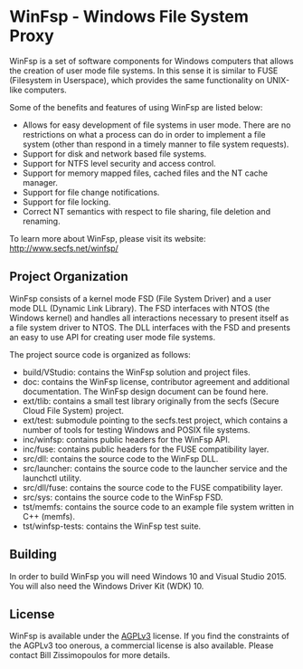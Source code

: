 # WinFsp - Windows File System Proxy

WinFsp is a set of software components for Windows computers that allows the creation of user mode file systems. In this sense it is similar to FUSE (Filesystem in Userspace), which provides the same functionality on UNIX-like computers.

Some of the benefits and features of using WinFsp are listed below:

* Allows for easy development of file systems in user mode. There are no restrictions on what a process can do in order to implement a file system (other than respond in a timely manner to file system requests).
* Support for disk and network based file systems.
* Support for NTFS level security and access control.
* Support for memory mapped files, cached files and the NT cache manager.
* Support for file change notifications.
* Support for file locking.
* Correct NT semantics with respect to file sharing, file deletion and renaming.

To learn more about WinFsp, please visit its website: http://www.secfs.net/winfsp/

## Project Organization

WinFsp consists of a kernel mode FSD (File System Driver) and a user mode DLL (Dynamic Link Library). The FSD interfaces with NTOS (the Windows kernel) and handles all interactions necessary to present itself as a file system driver to NTOS. The DLL interfaces with the FSD and presents an easy to use API for creating user mode file systems.

The project source code is organized as follows:

* build/VStudio: contains the WinFsp solution and project files.
* doc: contains the WinFsp license, contributor agreement and additional documentation. The WinFsp design document can be found here.
* ext/tlib: contains a small test library originally from the secfs (Secure Cloud File System) project.
* ext/test: submodule pointing to the secfs.test project, which contains a number of tools for testing Windows and POSIX file systems.
* inc/winfsp: contains public headers for the WinFsp API.
* inc/fuse: contains public headers for the FUSE compatibility layer.
* src/dll: contains the source code to the WinFsp DLL.
* src/launcher: contains the source code to the launcher service and the launchctl utility.
* src/dll/fuse: contains the source code to the FUSE compatibility layer.
* src/sys: contains the source code to the WinFsp FSD.
* tst/memfs: contains the source code to an example file system written in C++ (memfs).
* tst/winfsp-tests: contains the WinFsp test suite.

## Building

In order to build WinFsp you will need Windows 10 and Visual Studio 2015. You will also need the Windows Driver Kit (WDK) 10.

## License

WinFsp is available under the [AGPLv3](http://www.gnu.org/licenses/agpl-3.0.html) license. If you find the constraints of the AGPLv3 too onerous, a commercial license is also available. Please contact Bill Zissimopoulos <billziss at navimatics.com> for more details.